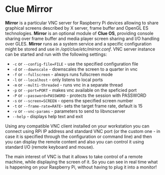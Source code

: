 # Clue Mirror

**Mirror** is a particular VNC server for Raspberry Pi devices
allowing to share graphical screens described by X server, 
frame buffer and OpenGL ES technologies. **Mirror** is an
optional module of **Clue OS**, providing console sharing over
frame buffer and media player screen sharing and I/O handling 
over GLES. **Mirror** runs as a system service and a specific 
configuration might be stored and use in _/opt/clue/etc/mirror.conf_. 
VNC server instance can be started and run with the following settings:

 - `-c` or `--config-file=FILE` - use the specified configuration file
 - `-d` or `--downscale` - downscales the screen to a quarter in vnc
 - `-f` or `--fullscreen` - always runs fullscreen mode
 - `-l` or `--localhost` - only listens to local ports
 - `-m` or `--multi-threaded` - runs vnc in a separate thread
 - `-p` or `--port=PORT` - makes vnc available on the speficied port
 - `-P` or `--password=PASSWORD` - protects the session with PASSWORD
 - `-s` or `--screen=SCREEN` - opens the specified screen number
 - `-t` or `--frame-rate=RATE`- sets the target frame rate, default is 15
 - `-v` or `--vnc-params` - parameters to send to libvncserver
 - `--help` - displays help text and exit

Using any compatible VNC client installed on your workstation you can connect 
using RPi IP address and standard VNC port (or the custom one - in case it is 
specified through the configuration or command line) and then you can display 
the remote content and also you can control it using standard I/O (remote 
keyboard and mouse).

The main interest of VNC is that it allows to take control of a remote machine, 
while displaying the screen of it. So you can see in real time what is happening
on your Raspberry Pi, without having to plug it into a monitor!

